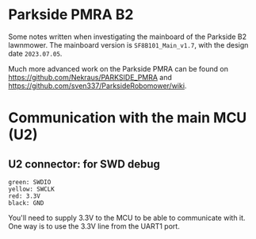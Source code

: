 # Parkside PMRA B2

Some notes written when investigating the mainboard of the Parkside B2 lawnmower. The mainboard version is `SF8B101_Main_v1.7`, with the design date `2023.07.05`.

Much more advanced work on the Parkside PMRA can be found on https://github.com/Nekraus/PARKSIDE_PMRA and https://github.com/sven337/ParksideRobomower/wiki. 

# Communication with the main MCU (U2)

## U2 connector: for SWD debug

	green: SWDIO
	yellow: SWCLK
	red: 3.3V
	black: GND

You'll need to supply 3.3V to the MCU to be able to communicate with it. One way is to use the 3.3V line from the UART1 port.